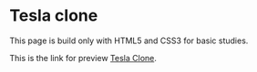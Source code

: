 # Tesla clone

This page is build only with HTML5 and CSS3 for basic studies.

This is the link for preview [Tesla Clone](https://clone-tesla.netlify.app/).

